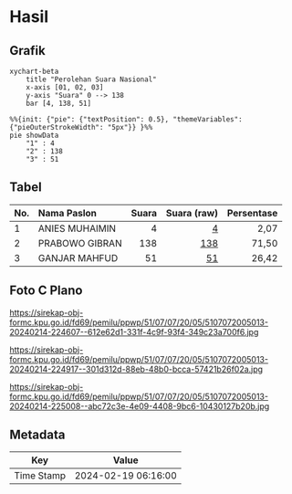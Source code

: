 # Hasil

## Grafik

```mermaid
xychart-beta
    title "Perolehan Suara Nasional"
    x-axis [01, 02, 03]
    y-axis "Suara" 0 --> 138
    bar [4, 138, 51]
```

```mermaid
%%{init: {"pie": {"textPosition": 0.5}, "themeVariables": {"pieOuterStrokeWidth": "5px"}} }%%
pie showData
    "1" : 4
    "2" : 138
    "3" : 51
```

## Tabel

| No. | Nama Paslon    | Suara | Suara (raw) | Persentase |
|:--- |:-------------- | -----:| -----------:| ----------:|
| 1   | ANIES MUHAIMIN | 4     | [4][p-1]    | 2,07       |
| 2   | PRABOWO GIBRAN | 138   | [138][p-2]  | 71,50      |
| 3   | GANJAR MAHFUD  | 51    | [51][p-3]   | 26,42      |


[p-1]: https://github.com/gigit-pemilu/pemilu-2024/blob/main/pilpres/hitung-suara/sub/51-bali/sub/07-karangasem/sub/07-selat/sub/2005-duda-utara/sub/013-tps/sub/paslon-1.txt
[p-2]: https://github.com/gigit-pemilu/pemilu-2024/blob/main/pilpres/hitung-suara/sub/51-bali/sub/07-karangasem/sub/07-selat/sub/2005-duda-utara/sub/013-tps/sub/paslon-2.txt
[p-3]: https://github.com/gigit-pemilu/pemilu-2024/blob/main/pilpres/hitung-suara/sub/51-bali/sub/07-karangasem/sub/07-selat/sub/2005-duda-utara/sub/013-tps/sub/paslon-3.txt

## Foto C Plano

https://sirekap-obj-formc.kpu.go.id/fd69/pemilu/ppwp/51/07/07/20/05/5107072005013-20240214-224607--612e62d1-331f-4c9f-93f4-349c23a700f6.jpg

https://sirekap-obj-formc.kpu.go.id/fd69/pemilu/ppwp/51/07/07/20/05/5107072005013-20240214-224917--301d312d-88eb-48b0-bcca-57421b26f02a.jpg

https://sirekap-obj-formc.kpu.go.id/fd69/pemilu/ppwp/51/07/07/20/05/5107072005013-20240214-225008--abc72c3e-4e09-4408-9bc6-10430127b20b.jpg


## Metadata

| Key        | Value               |
| ---------- | ------------------- |
| Time Stamp | 2024-02-19 06:16:00 |



